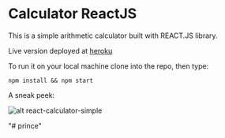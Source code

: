 # Calculator ReactJS

This is a simple arithmetic calculator built with REACT.JS library. 

Live version deployed at [heroku](https://calculator-n.herokuapp.com/)

To run it on your local machine clone into the repo, then type: 

    npm install && npm start
    
    
A sneak peek: 

![alt react-calculator-simple](Screenshot.png)



"# prince" 
